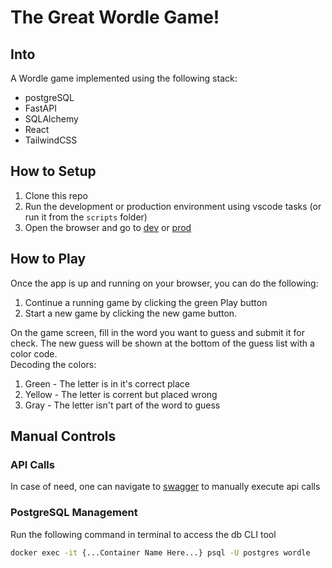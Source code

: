 # The Great Wordle Game!

## Into
A Wordle game implemented using the following stack:
 - postgreSQL
 - FastAPI
 - SQLAlchemy
 - React
 - TailwindCSS

## How to Setup
 1. Clone this repo
 2. Run the development or production environment using vscode tasks (or run it from the `scripts` folder)
 3. Open the browser and go to [dev](localhost:3000) or [prod](localhost:8080)

 ## How to Play
Once the app is up and running on your browser, you can do the following:
 1. Continue a running game by clicking the green Play button
 2. Start a new game by clicking the new game button.

On the game screen, fill in the word you want to guess and submit it for check.
The new guess will be shown at the bottom of the guess list with a color code.<br>
Decoding the colors:
 1. Green - The letter is in it's correct place
 2. Yellow - The letter is corrent but placed wrong
 3. Gray - The letter isn't part of the word to guess

## Manual Controls
### API Calls
In case of need, one can navigate to [swagger](localhost:8000) to manually execute api calls

### PostgreSQL Management
Run the following command in terminal to access the db CLI tool
```bash
docker exec -it {...Container Name Here...} psql -U postgres wordle
```